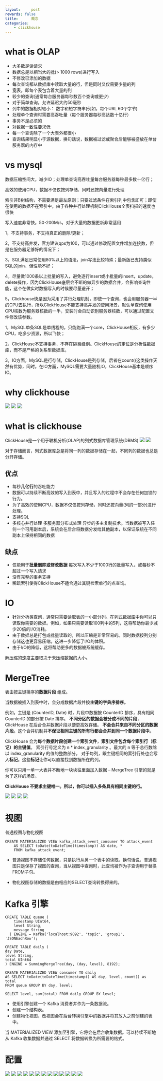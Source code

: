 ```yaml
---
layout:     post
rewards: false
title:      概念
categories:
    - clickhouse
---
```


# what is OLAP

- 大多数是读请求
- 数据总是以相当大的批(> 1000 rows)进行写入
- 不修改已添加的数据
- 每次查询都从数据库中读取大量的行，但是同时又仅需要少量的列
- 宽表，即每个表包含着大量的列
- 较少的查询(通常每台服务器每秒数百个查询或更少)
- 对于简单查询，允许延迟大约50毫秒
- 列中的数据相对较小： 数字和短字符串(例如，每个URL 60个字节)
- 处理单个查询时需要高吞吐量（每个服务器每秒高达数十亿行）
- 事务不是必须的
- 对数据一致性要求低
- 每一个查询除了一个大表外都很小
- 查询结果明显小于源数据，换句话说，数据被过滤或聚合后能够被盛放在单台服务器的内存中

# vs mysql

数据压缩空间大，减少IO；处理单查询高吞吐量每台服务器每秒最多数十亿行；

高效的使用CPU，数据不仅仅按列存储，同时还按向量进行处理

索引非B树结构，不需要满足最左原则；只要过滤条件在索引列中包含即可；即使在使用的数据不在索引中，由于各种并行处理机制ClickHouse全表扫描的速度也很快

写入速度非常快，50-200M/s，对于大量的数据更新非常适用



1，不支持事务，不支持真正的删除/更新；

2，不支持高并发，官方建议qps为100，可以通过修改配置文件增加连接数，但是在服务器足够好的情况下；

3，SQL满足日常使用80%以上的语法，join写法比较特殊；最新版已支持类似SQL的join，但性能不好；

4，尽量做1000条以上批量的写入，避免逐行insert或小批量的insert，update，delete操作，因为ClickHouse底层会不断的做异步的数据合并，会影响查询性能，这个在做实时数据写入的时候要尽量避开；

5，Clickhouse快是因为采用了并行处理机制，即使一个查询，也会用服务器一半的CPU去执行，所以ClickHouse不能支持高并发的使用场景，默认单查询使用CPU核数为服务器核数的一半，安装时会自动识别服务器核数，可以通过配置文件修改该参数。



1，MySQL单条SQL是单线程的，只能跑满一个core，ClickHouse相反，有多少CPU，吃多少资源，所以飞快；

2，ClickHouse不支持事务，不存在隔离级别。ClickHouse的定位是分析性数据库，而不是严格的关系型数据库。

3，IO方面，MySQL是行存储，ClickHouse是列存储，后者在count()这类操作天然有优势，同时，在IO方面，MySQL需要大量随机IO，ClickHouse基本是顺序IO。






# why clickhouse
<span class='gp-2'>
    <img src='http://ww4.sinaimg.cn/large/006tNc79gy1g41p7txcy8j31iw0u0q7b.jpg' />
    <img src='http://ww3.sinaimg.cn/large/006tNc79gy1g41pc5fdj8j31ma0u0tg1.jpg' />
    <img src='http://ww1.sinaimg.cn/large/006tNc79gy1g41pdsxjgpj31h10u00v3.jpg' />
</span>

# what is clickhouse

ClickHouse是一个用于联机分析(OLAP)的列式数据库管理系统(DBMS)
<span class='gp-2'>
    <img src='http://ww3.sinaimg.cn/large/006tNc79gy1g41pkq41fkj318o0kugod.jpg' />
    <img src='http://ww2.sinaimg.cn/large/006tNc79gy1g41pl4hufhj314u0j2wg7.jpg' />
</span>

对于存储而言，列式数据库总是将同一列的数据存储在一起，不同列的数据也总是分开存储。

## 优点

- 每秒**几亿行**的吞吐能力
- 数据可以持续不断高效的写入到表中，并且写入的过程中不会存在任何加锁的行为。
- 为了高效的使用CPU，数据不仅仅按列存储，同时还按向量(列的一部分)进行处理。
- 支持SQL
- 多核心并行处理 多服务器分布式处理  异步的多主复制技术。当数据被写入任何一个可用副本后，系统会在后台将数据分发给其他副本，以保证系统在不同副本上保持相同的数据

## 缺点

- 仅能用于**批量删除或修改数据** 每次写入不少于1000行的批量写入，或每秒不超过一个写入请求
- 没有完整的事务支持
- 稀疏索引使得ClickHouse不适合通过其键检索单行的点查询。

# IO

- 针对分析类查询，通常只需要读取表的一小部分列。在列式数据库中你可以只读取你需要的数据。例如，如果只需要读取100列中的5列，这将帮助你最少减少20倍的I/O消耗。
- 由于数据总是打包成批量读取的，所以压缩是非常容易的。同时数据按列分别存储这也更容易压缩。这进一步降低了I/O的体积。
- 由于I/O的降低，这将帮助更多的数据被系统缓存。

解压缩的速度主要取决于未压缩数据的大小。

# MergeTree

表由按主键排序的**数据片段** 组成。

当数据被插入到表中时，会分成数据片段并按**主键的字典序排序**。

例如，主键是 (CounterID, Date) 时，片段中数据按 CounterID 排序，具有相同 CounterID 的部分按 Date 排序。
**不同分区的数据会被分成不同的片段**，ClickHouse 在后台合并数据片段以便更高效存储。
**不会合并来自不同分区的数据片段**。这个合并机制并**不保证相同主键的所有行都会合并到同一个数据片段中**。

ClickHouse 会为**每个数据片段创建一个索引文件**，**索引文件包含每个索引行（标记）的主键值**。
索引行号定义为 n * index_granularity 。最大的 n 等于总行数除以 index_granularity 的值的整数部分。
对于每列，跟主键相同的索引行处也会写入**标记**。这些**标记**让你可以直接找到数据所在的列。

你可以只用一单一大表并不断地一块块往里面加入数据 – MergeTree 引擎的就是为了这样的场景。

**ClickHouse 不要求主键唯一。所以，你可以插入多条具有相同主键的行。**

<span class='gp-2'>
    <img src='http://ww3.sinaimg.cn/large/006tNc79gy1g41q7tsr9uj31ld0u0q7g.jpg' />
    <img src='http://ww4.sinaimg.cn/large/006tNc79gy1g41q88nzx5j31ll0u075r.jpg' />
    <img src='http://ww3.sinaimg.cn/large/006tNc79gy1g41qfiihtlj31ko0u0wlz.jpg' />
    <img src='http://ww2.sinaimg.cn/large/006tNc79gy1g41qfz40htj31m30u041z.jpg' />
</span>

# 视图

普通视图与物化视图

```        
CREATE MATERIALIZED VIEW kafka_attack_event_consumer TO attack_event
	AS SELECT toDate(toDateTime(timestamp)) AS date, *
	FROM kafka_attack_event;
```

- 普通视图不存储任何数据，只是执行从另一个表中的读取。换句话说，普通视图只是保存了视图的查询，当从视图中查询时，此查询被作为子查询用于替换FROM子句。

- 物化视图存储的数据是由相应的SELECT查询转换得来的。

# Kafka 引擎

```
CREATE TABLE queue (
    timestamp UInt64,
    level String,
    message String
  ) ENGINE = Kafka('localhost:9092', 'topic', 'group1', 'JSONEachRow');

CREATE TABLE daily (
day Date,
level String,
total UInt64
) ENGINE = SummingMergeTree(day, (day, level), 8192);

CREATE MATERIALIZED VIEW consumer TO daily
AS SELECT toDate(toDateTime(timestamp)) AS day, level, count() as total
FROM queue GROUP BY day, level;

SELECT level, sum(total) FROM daily GROUP BY level;

```
- 使用引擎创建一个 Kafka 消费者并作为一条数据流。
- 创建一个结构表。
- 创建物化视图，改视图会在后台转换引擎中的数据并将其放入之前创建的表中。

当 MATERIALIZED VIEW 添加至引擎，它将会在后台收集数据。可以持续不断地从 Kafka 收集数据并通过 SELECT 将数据转换为所需要的格式。

# 配置

![](http://ww2.sinaimg.cn/large/006tNc79gy1g41qsxh7hgj31mr0u0n1k.jpg)
![](http://ww3.sinaimg.cn/large/006tNc79gy1g41qvabku6j31jp0u0diu.jpg)
![](http://ww1.sinaimg.cn/large/006tNc79gy1g41qx4h4ulj31mj0u0jtz.jpg)
![](http://ww2.sinaimg.cn/large/006tNc79gy1g41qxzqvntj31qe0u0myt.jpg)
![](http://ww4.sinaimg.cn/large/006tNc79gy1g41r0c8kl5j31m20u041b.jpg)
![](http://ww4.sinaimg.cn/large/006tNc79gy1g41r1lxyw2j31ey0u0439.jpg)
![](http://ww3.sinaimg.cn/large/006tNc79gy1g41r25bco9j31kl0u0qbf.jpg)
![](http://ww4.sinaimg.cn/large/006tNc79gy1g41r4f77j4j31c00u0q8s.jpg)
![](http://ww3.sinaimg.cn/large/006tNc79gy1g41r4n5p4rj31c00u0jvl.jpg)
![](http://ww2.sinaimg.cn/large/006tNc79gy1g41r5fgyxjj31c00u0n24.jpg)
![](http://ww2.sinaimg.cn/large/006tNc79gy1g41r68roxpj31c00u0775.jpg)
![](http://ww3.sinaimg.cn/large/006tNc79gy1g41r7ajwcdj31c00u0jsv.jpg)
![](http://ww3.sinaimg.cn/large/006tNc79gy1g41r8uwc0wj31c00u0q58.jpg)